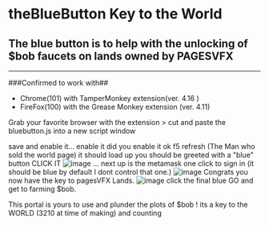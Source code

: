 # theBlueButton Key to the World 

## The blue button is to help with the unlocking of $bob faucets on lands owned by PAGESVFX ##
---

###Confirmed to work with## 
* Chrome(101) with TamperMonkey extension(ver. 4.16 ) 
* FireFox(100) with the Grease Monkey extension (ver. 4.11) 

Grab your favorite browser with the extension > cut and paste the bluebutton.js into a new script window 

 save and enable it... enable it  did you enable it  ok f5  refresh (The Man who sold the world page) it should load up you should be greeted with a "blue" button CLICK IT ![image](https://user-images.githubusercontent.com/3157472/167072075-43d99d01-aecb-41d5-a768-77bd7e0c9fe2.png)
... next up is the metamask one click to sign in (it should be blue by default I dont control that one.)  ![image](https://user-images.githubusercontent.com/3157472/167072212-9bc0bf92-01d1-4dd1-915a-6670f7a9695c.png)
 Congrats you now have the key to pagesVFX Lands. 
 ![image](https://user-images.githubusercontent.com/3157472/167072096-cfb463c6-2b16-483b-bcdb-dc651a56995e.png)
click the final blue GO and get to farming $bob. 
  
  This portal is yours to use and plunder the plots of $bob ! 
  its a key to the WORLD (3210 at time of making) and counting 


